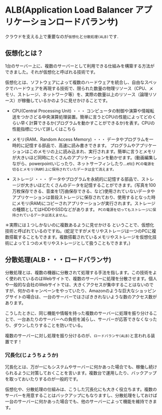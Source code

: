 # ALB(Application Load Balancer  アプリケーションロードバランサ)
クラウドを支える上で重要なのが`仮想化`と`分散処理(ALB)`です.

## 仮想化とは？
1台のサーバー上に、複数のサーバーとして利用できる仕組みを構築する方法ができました。それが仮想化と呼ばれる技術です。

仮想化とは、ソフトウェアによって複数のハードウェアを統合し、自由なスペックでハードウェアを再現する技術で、限られた数量の物理リソース（CPU、メモリ、ストレージ、ネットワーク等）を、実際の数量以上のリソース（論理リソース）が稼働しているかのように見せかけることです。

* CPU(Central Processing Unit) ・・・ コンピュータの制御や演算や情報転送をつかさどる中央演算処理装置。簡単に言うとCPUの性能によってどのくらい早く計算できるか(プログラムを動かすことができるか)を表す。CPUの性能指標について詳しくはこちら

* メモリ(RAM、Random Access Memory) ・・・ データやプログラムを一時的に記憶する部品で、高速に読み書きできます。 プログラムやアプリケーションはこのメモリの上に読み込まれ、実行されます。簡単に言うとメモリが大きいほど同時にたくさんのアプリケーションを動かせます。(動画編集しながら、powerpointいじったり、ネットサーフィンしたり...etc)
`PCの電源を切るとメモリ(RAM)上に保持されていたデータは全て消えます。`

* ストレージ ・・・ データやプログラムを永続的に記憶する部品で、ストレージが大きいほどたくさんのデータを記憶することができます。(写真を100万枚保存できる、音楽を1万曲保存できる、など)使用されていないデータやアプリケーションは普段ストレージに保存されており、使用するとなった時にメモリ(RAM)にコピーされアプリケーションが実行されます。ストレージの種類としてはHDDやSSDなどがあります。
`PCの電源を切ってもストレージに保持されているデータは消えません。`

＊実際には１つしかないのに複数あるように見せかける ということで、仮想化技術と呼ばれているのですね。(蛇足ですがメモリやストレージは一つのPCに複数搭載することもできます。複数搭載されているメモリやストレージを仮想化技術によって１つのメモリやストレージとして扱うこともできます。)


## 分散処理(ALB・・・ロードバランサ)
分散処理とは、複数の機器に分散されて処理する手法を指します。この技術をよく使われているのはWebサイトで、複数のサーバーに処理を分散させます。個人や一般的な会社のWebサイトでは、大きくアクセスが集中することはないのですが、何かのキャンペーンをやっていたり、Amazonのような巨大なショッピングサイトの場合は、一台のサーバーではさばききれないような数のアクセス数があります。

こうしたときに、同じ機能や情報を持った複数のサーバーに処理を振り分けることで、一台あたりのサーバーへの負担を減らし、サーバーが応答できなくなったり、ダウンしたりすることを防いでいる。

複数のサーバーに対し処理を振り分けるのが、`ロードバランサ(ALB)`と言われる装置です！


### 冗長化(じょうちょうか)
冗長化とは、万が一にもシステムやサーバーに何かあった場合でも、稼働し続けられるように対策しておくことを言います。複数台で運用したり、バックアップを取っておいたりするのが一般的です。

仮想化や、分散処理の仕組みは、こうした冗長化にも大きく役立ちます。複数のサーバーを用意することはバックアップにもなりますし、分散処理をしておけば一台のサーバーに何かあった場合でも、他のサーバーによって機能を維持できます。
